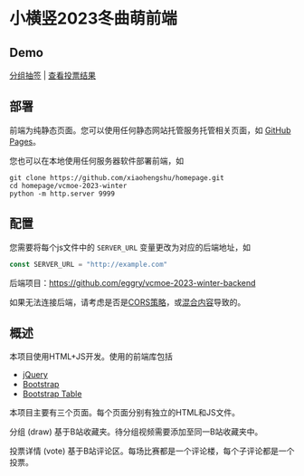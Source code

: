# 小横竖2023冬曲萌前端
## Demo
[分组抽签](https://xiaohengshu.com/vcmoe-2023-winter/draw.html) | [查看投票结果](https://xiaohengshu.com/vcmoe-2023-winter/vote.html) 

## 部署
前端为纯静态页面。您可以使用任何静态网站托管服务托管相关页面，如 [GitHub Pages](https://pages.github.com/)。

您也可以在本地使用任何服务器软件部署前端，如
```shell
git clone https://github.com/xiaohengshu/homepage.git
cd homepage/vcmoe-2023-winter
python -m http.server 9999
```
## 配置
您需要将每个js文件中的 `SERVER_URL` 变量更改为对应的后端地址，如
```js
const SERVER_URL = "http://example.com"
```

后端项目：https://github.com/eggry/vcmoe-2023-winter-backend

如果无法连接后端，请考虑是否是[CORS策略](https://developer.mozilla.org/zh-CN/docs/Web/HTTP/CORS)，或[混合内容](https://developer.mozilla.org/en-US/docs/Web/Security/Mixed_content)导致的。

## 概述
本项目使用HTML+JS开发。使用的前端库包括
- [jQuery](https://jquery.com/)
- [Bootstrap](https://getbootstrap.com/)
- [Bootstrap Table](https://bootstrap-table.com/)


本项目主要有三个页面。每个页面分别有独立的HTML和JS文件。

分组 (draw) 基于B站收藏夹。待分组视频需要添加至同一B站收藏夹中。

投票详情 (vote) 基于B站评论区。每场比赛都是一个评论楼，每个子评论都是一个投票。